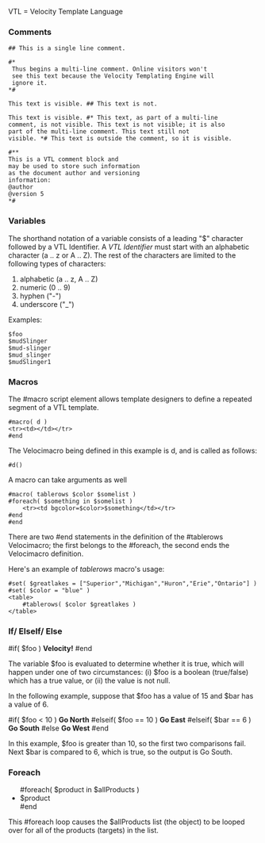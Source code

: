 <!--
published-date: 2015-07-18
title: Velocity Template in ClearTrial
tags: sql, vm
-->

VTL = Velocity Template Language

### Comments

```vm
## This is a single line comment.

#*
 Thus begins a multi-line comment. Online visitors won't
 see this text because the Velocity Templating Engine will
 ignore it.
*#

This text is visible. ## This text is not.

This text is visible. #* This text, as part of a multi-line
comment, is not visible. This text is not visible; it is also
part of the multi-line comment. This text still not
visible. *# This text is outside the comment, so it is visible.

#**
This is a VTL comment block and
may be used to store such information
as the document author and versioning
information:
@author
@version 5
*#
```

### Variables

The shorthand notation of a variable consists of a leading "$" character followed by a VTL Identifier. A *VTL Identifier* must start with an alphabetic character (a .. z or A .. Z). The rest of the characters are limited to the following types of characters:

1. alphabetic (a .. z, A .. Z)
2. numeric (0 .. 9)
3. hyphen ("-")
4. underscore ("_")

Examples:

```vm
$foo
$mudSlinger
$mud-slinger
$mud_slinger
$mudSlinger1
```

### Macros

The #macro script element allows template designers to define a repeated segment of a VTL template. 

```vm
#macro( d )
<tr><td></td></tr>
#end
```

The Velocimacro being defined in this example is d, and is called as follows:

```vm
#d()
```

A macro can take arguments as well

```vm
#macro( tablerows $color $somelist )
#foreach( $something in $somelist )
    <tr><td bgcolor=$color>$something</td></tr>
#end
#end
```

There are two #end statements in the definition of the #tablerows Velocimacro; the first belongs to the #foreach, the second ends the Velocimacro definition.


Here's an example of *tablerows* macro's usage:

```vm
#set( $greatlakes = ["Superior","Michigan","Huron","Erie","Ontario"] )
#set( $color = "blue" )
<table>
    #tablerows( $color $greatlakes )
</table>
```

### If/ ElseIf/ Else

#if( $foo )
   <strong>Velocity!</strong>
#end

The variable $foo is evaluated to determine whether it is true, which will happen under one of two circumstances: (i) $foo is a boolean (true/false) which has a true value, or (ii) the value is not null. 

In the following example, suppose that $foo has a value of 15 and $bar has a value of 6.

#if( $foo < 10 )
    <strong>Go North</strong>
#elseif( $foo == 10 )
    <strong>Go East</strong>
#elseif( $bar == 6 )
    <strong>Go South</strong>
#else
    <strong>Go West</strong>
#end

In this example, $foo is greater than 10, so the first two comparisons fail. Next $bar is compared to 6, which is true, so the output is Go South.


### Foreach

<ul>
#foreach( $product in $allProducts )
    <li>$product</li>
#end
</ul>

This #foreach loop causes the $allProducts list (the object) to be looped over for all of the products (targets) in the list.



